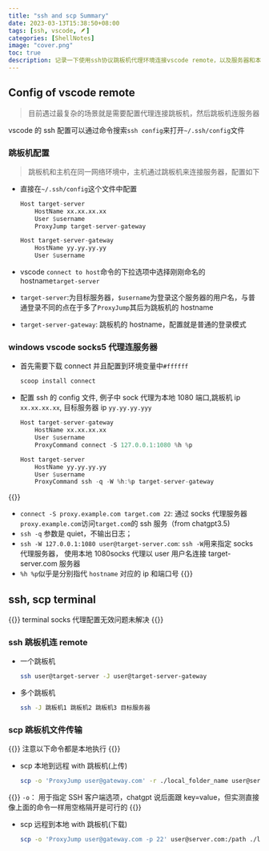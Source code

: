 ```yaml
---
title: "ssh and scp Summary"
date: 2023-03-13T15:38:50+08:00
tags: [ssh, vscode, 🪶]
categories: [ShellNotes]
image: "cover.png"
toc: true
description: 记录一下使用ssh协议跳板机代理环境连接vscode remote，以及服务器和本地中scp传输文件
---
```

## Config of vscode remote

> 目前遇过最复杂的场景就是需要配置代理连接跳板机，然后跳板机连服务器

vscode 的 ssh 配置可以通过命令搜索`ssh config`来打开`~/.ssh/config`文件

### 跳板机配置

> 跳板机和主机在同一网络环境中，主机通过跳板机来连接服务器，配置如下

- 直接在`~/.ssh/config`这个文件中配置

  ```julia
  Host target-server
      HostName xx.xx.xx.xx
      User $username
      ProxyJump target-server-gateway

  Host target-server-gateway
      HostName yy.yy.yy.yy
      User $username
  ```

- vscode `connect to host`命令的下拉选项中选择刚刚命名的 hostname`target-server`

- `target-server`:为目标服务器，`$username`为登录这个服务器的用户名，与普通登录不同的点在于多了`ProxyJump`其后为跳板机的 hostname
- `target-server-gateway`: 跳板机的 hostname，配置就是普通的登录模式

### windows vscode socks5 代理连服务器

- 首先需要下载 connect 并且配置到环境变量中`#ffffff`
  ```powershell
  scoop install connect
  ```

- 配置 ssh 的 config 文件, 例子中 sock 代理为本地 1080 端口,跳板机 ip `xx.xx.xx.xx`, 目标服务器 ip `yy.yy.yy.yyy`

  ```julia
  Host target-server-gateway
      HostName xx.xx.xx.xx
      User $username
      ProxyCommand connect -S 127.0.0.1:1080 %h %p

  Host target-server
      HostName yy.yy.yy.yy
      User $username
      ProxyCommand ssh -q -W %h:%p target-server-gateway
  ```
   
{{<notice note>}}
- `connect -S proxy.example.com target.com 22`: 通过 socks 代理服务器`proxy.example.com`访问`target.com`的 ssh 服务（from chatgpt3.5)
- `ssh -q` 参数是 quiet，不输出日志；
- `ssh -W 127.0.0.1:1080 user@target-server.com`: `ssh -W`用来指定 socks 代理服务器， 使用本地 1080socks 代理以 user 用户名连接 target-server.com 服务器
- `%h %p`似乎是分别指代 `hostname` 对应的 ip 和端口号
{{</notice>}}

## ssh, scp terminal

{{<notice error>}}
terminal socks 代理配置无效问题未解决
{{</notice>}}

### ssh 跳板机连 remote
- 一个跳板机
  ```bash
  ssh user@target-server -J user@target-server-gateway
  ```
- 多个跳板机
  ```bash
  ssh -J 跳板机1 跳板机2 跳板机3 目标服务器
  ```

### scp 跳板机文件传输
{{<notice warning>}}
注意以下命令都是本地执行
{{</notice>}}

- scp 本地到远程 with 跳板机(上传)
  ```bash
  scp -o 'ProxyJump user@gateway.com' -r ./local_folder_name user@server.com:/path_to_accept_folder
  ```
{{<notice note>}}
`-o`： 用于指定 SSH 客户端选项，chatgpt 说后面跟 key=value，但实测直接像上面的命令一样用空格隔开是可行的
{{</notice>}}

- scp 远程到本地 with 跳板机(下载)
  ```bash
  scp -o 'ProxyJump user@gateway.com -p 22' user@server.com:/path ./local_file_name
  ```